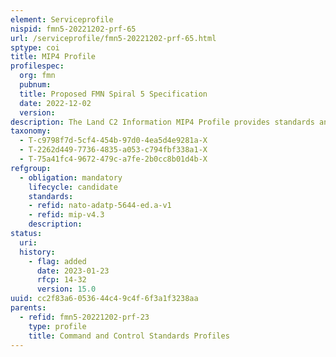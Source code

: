 ```yaml
---
element: Serviceprofile
nispid: fmn5-20221202-prf-65
url: /serviceprofile/fmn5-20221202-prf-65.html
sptype: coi
title: MIP4 Profile
profilespec:
  org: fmn
  pubnum: 
  title: Proposed FMN Spiral 5 Specification
  date: 2022-12-02
  version: 
description: The Land C2 Information MIP4 Profile provides standards and guidance to support the exchange of Command and Control information within a coalition network or a federation of networks.
taxonomy:
  - T-c9798f7d-5cf4-454b-97d0-4ea5d4e9281a-X
  - T-2262d449-7736-4835-a053-c794fbf338a1-X
  - T-75a41fc4-9672-479c-a7fe-2b0cc8b01d4b-X
refgroup:
  - obligation: mandatory
    lifecycle: candidate
    standards: 
    - refid: nato-adatp-5644-ed.a-v1
    - refid: mip-v4.3
    description: 
status:
  uri: 
  history: 
    - flag: added
      date: 2023-01-23
      rfcp: 14-32
      version: 15.0
uuid: cc2f83a6-0536-44c4-9c4f-6f3a1f3238aa
parents:
  - refid: fmn5-20221202-prf-23
    type: profile
    title: Command and Control Standards Profiles
---
```

